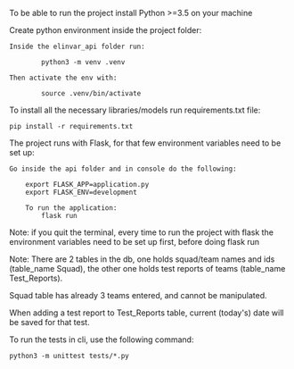 

To be able to run the project install Python >=3.5 on your machine

Create python environment inside the project folder:

    Inside the elinvar_api folder run:

            python3 -m venv .venv

    Then activate the env with:

            source .venv/bin/activate

To install all the necessary libraries/models run requirements.txt file:

    pip install -r requirements.txt


The project runs with Flask, for that few environment variables need to be set up:

    Go inside the api folder and in console do the following:

        export FLASK_APP=application.py
        export FLASK_ENV=development

        To run the application:
            flask run

Note: if you quit the terminal, every time to run the project with flask the environment variables need to be set up first, before doing flask run

Note: There are 2 tables in the db, one holds squad/team names and ids (table_name Squad), the other one holds test reports of teams (table_name Test_Reports).

Squad table has already 3 teams entered, and cannot be manipulated. 

When adding a test report to Test_Reports table, current (today's) date will be saved for that test. 




To run the tests in cli, use the following command:

    python3 -m unittest tests/*.py





